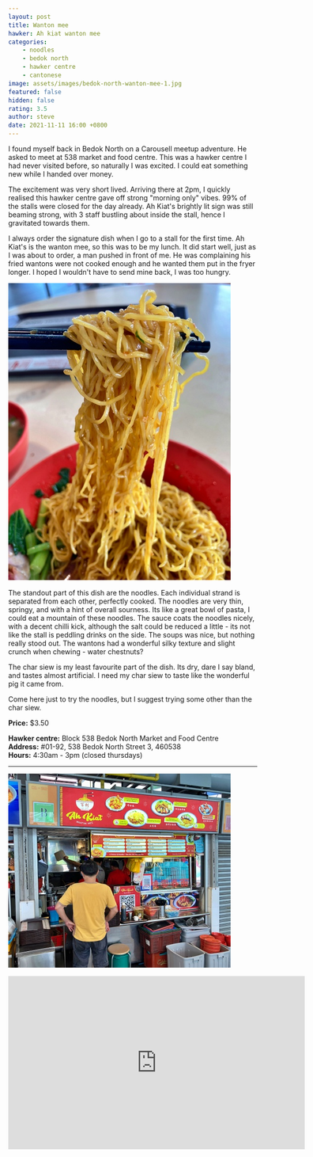 ```yaml
---
layout: post
title: Wanton mee
hawker: Ah kiat wanton mee
categories: 
    - noodles
    - bedok north
    - hawker centre
    - cantonese
image: assets/images/bedok-north-wanton-mee-1.jpg
featured: false
hidden: false
rating: 3.5
author: steve
date: 2021-11-11 16:00 +0800
---
```

I found myself back in Bedok North on a Carousell meetup adventure. He asked to meet at 538 market and food centre. This was a hawker centre I had never visited before, so naturally I was excited. I could eat something new while I handed over money.

The excitement was very short lived. Arriving there at 2pm, I quickly realised this hawker centre gave off strong "morning only" vibes. 99% of the stalls were closed for the day already. Ah Kiat's brightly lit sign was still beaming strong, with 3 staff bustling about inside the stall, hence I gravitated towards them. 

I always order the signature dish when I go to a stall for the first time. Ah Kiat's is the wanton mee, so this was to be my lunch. It did start well, just as I was about to order, a man pushed in front of me. He was complaining his fried wantons were not cooked enough and he wanted them put in the fryer longer. I hoped I wouldn't have to send mine back, I was too hungry.

![Delicious noodles](/assets/images/bedok-north-wanton-mee-2.jpg "Delicious noodles")

The standout part of this dish are the noodles. Each individual strand is separated from each other, perfectly cooked. The noodles are very thin, springy, and with a hint of overall sourness. Its like a great bowl of pasta, I could eat a mountain of these noodles. The sauce coats the noodles nicely, with a decent chilli kick, although the salt could be reduced a little - its not like the stall is peddling drinks on the side. The soups was nice, but nothing really stood out. The wantons had a wonderful silky texture and slight crunch when chewing - water chestnuts?

The char siew is my least favourite part of the dish. Its dry, dare I say bland, and tastes almost artificial. I need my char siew to taste like the wonderful pig it came from.

Come here just to try the noodles, but I suggest trying some other than the char siew.

**Price:** $3.50

**Hawker centre:** Block 538 Bedok North Market and Food Centre  
**Address:** #01-92, 538 Bedok North Street 3, 460538  
**Hours:** 4:30am - 3pm (closed thursdays)  

***  

![Ah Kiat Wanton Mee](/assets/images/bedok-north-wanton-mee-3.jpg "Ah Kiat Wanton Mee")

<iframe src="https://www.google.com/maps/embed?pb=!1m14!1m8!1m3!1d15954.961554640786!2d103.9250946!3d1.3318842!3m2!1i1024!2i768!4f13.1!3m3!1m2!1s0x0%3A0xe69e68e62e6040df!2sBlock%20538%20Bedok%20North%20Market%20and%20Food%20Centre!5e0!3m2!1sen!2ssg!4v1636617496312!5m2!1sen!2ssg" width="600" height="350" style="border:0;" allowfullscreen="" loading="lazy"></iframe>
